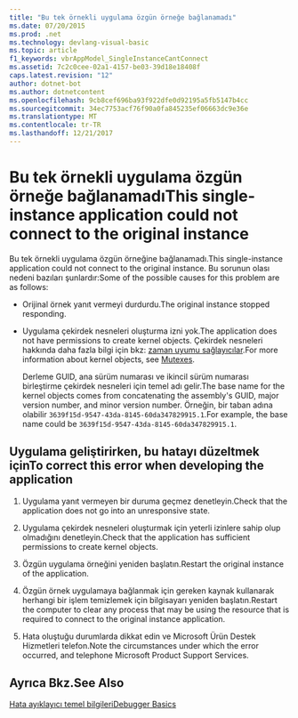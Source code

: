 ```yaml
---
title: "Bu tek örnekli uygulama özgün örneğe bağlanamadı"
ms.date: 07/20/2015
ms.prod: .net
ms.technology: devlang-visual-basic
ms.topic: article
f1_keywords: vbrAppModel_SingleInstanceCantConnect
ms.assetid: 7c2c0cee-02a1-4157-be03-39d18e18408f
caps.latest.revision: "12"
author: dotnet-bot
ms.author: dotnetcontent
ms.openlocfilehash: 9cb8cef696ba93f922dfe0d92195a5fb5147b4cc
ms.sourcegitcommit: 34ec7753acf76f90a0fa845235ef06663dc9e36e
ms.translationtype: MT
ms.contentlocale: tr-TR
ms.lasthandoff: 12/21/2017
---
```

# <a name="this-single-instance-application-could-not-connect-to-the-original-instance"></a><span data-ttu-id="a855e-102">Bu tek örnekli uygulama özgün örneğe bağlanamadı</span><span class="sxs-lookup"><span data-stu-id="a855e-102">This single-instance application could not connect to the original instance</span></span>
<span data-ttu-id="a855e-103">Bu tek örnekli uygulama özgün örneğine bağlanamadı.</span><span class="sxs-lookup"><span data-stu-id="a855e-103">This single-instance application could not connect to the original instance.</span></span> <span data-ttu-id="a855e-104">Bu sorunun olası nedeni bazıları şunlardır:</span><span class="sxs-lookup"><span data-stu-id="a855e-104">Some of the possible causes for this problem are as follows:</span></span>  
  
-   <span data-ttu-id="a855e-105">Orijinal örnek yanıt vermeyi durdurdu.</span><span class="sxs-lookup"><span data-stu-id="a855e-105">The original instance stopped responding.</span></span>  
  
-   <span data-ttu-id="a855e-106">Uygulama çekirdek nesneleri oluşturma izni yok.</span><span class="sxs-lookup"><span data-stu-id="a855e-106">The application does not have permissions to create kernel objects.</span></span> <span data-ttu-id="a855e-107">Çekirdek nesneleri hakkında daha fazla bilgi için bkz: [zaman uyumu sağlayıcılar](../../standard/threading/mutexes.md).</span><span class="sxs-lookup"><span data-stu-id="a855e-107">For more information about kernel objects, see [Mutexes](../../standard/threading/mutexes.md).</span></span>  
  
     <span data-ttu-id="a855e-108">Derleme GUID, ana sürüm numarası ve ikincil sürüm numarası birleştirme çekirdek nesneleri için temel adı gelir.</span><span class="sxs-lookup"><span data-stu-id="a855e-108">The base name for the kernel objects comes from concatenating the assembly's GUID, major version number, and minor version number.</span></span> <span data-ttu-id="a855e-109">Örneğin, bir taban adına olabilir `3639f15d-9547-43da-8145-60da347829915.1`.</span><span class="sxs-lookup"><span data-stu-id="a855e-109">For example, the base name could be `3639f15d-9547-43da-8145-60da347829915.1`.</span></span>  
  
## <a name="to-correct-this-error-when-developing-the-application"></a><span data-ttu-id="a855e-110">Uygulama geliştirirken, bu hatayı düzeltmek için</span><span class="sxs-lookup"><span data-stu-id="a855e-110">To correct this error when developing the application</span></span>  
  
1.  <span data-ttu-id="a855e-111">Uygulama yanıt vermeyen bir duruma geçmez denetleyin.</span><span class="sxs-lookup"><span data-stu-id="a855e-111">Check that the application does not go into an unresponsive state.</span></span>  
  
2.  <span data-ttu-id="a855e-112">Uygulama çekirdek nesneleri oluşturmak için yeterli izinlere sahip olup olmadığını denetleyin.</span><span class="sxs-lookup"><span data-stu-id="a855e-112">Check that the application has sufficient permissions to create kernel objects.</span></span>  
  
3.  <span data-ttu-id="a855e-113">Özgün uygulama örneğini yeniden başlatın.</span><span class="sxs-lookup"><span data-stu-id="a855e-113">Restart the original instance of the application.</span></span>  
  
4.  <span data-ttu-id="a855e-114">Özgün örnek uygulamaya bağlanmak için gereken kaynak kullanarak herhangi bir işlem temizlemek için bilgisayarı yeniden başlatın.</span><span class="sxs-lookup"><span data-stu-id="a855e-114">Restart the computer to clear any process that may be using the resource that is required to connect to the original instance application.</span></span>  
  
5.  <span data-ttu-id="a855e-115">Hata oluştuğu durumlarda dikkat edin ve Microsoft Ürün Destek Hizmetleri telefon.</span><span class="sxs-lookup"><span data-stu-id="a855e-115">Note the circumstances under which the error occurred, and telephone Microsoft Product Support Services.</span></span>  
  
## <a name="see-also"></a><span data-ttu-id="a855e-116">Ayrıca Bkz.</span><span class="sxs-lookup"><span data-stu-id="a855e-116">See Also</span></span>  
 [<span data-ttu-id="a855e-117">Hata ayıklayıcı temel bilgileri</span><span class="sxs-lookup"><span data-stu-id="a855e-117">Debugger Basics</span></span>](/visualstudio/debugger/debugger-basics)  


